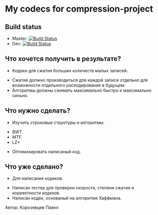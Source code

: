 # My codecs for compression-project

## Build status
* Master: [![Build Status](https://travis-ci.org/paxakor/compression.svg?branch=master)](https://travis-ci.org/paxakor/compression)
* Dev: [![Build Status](https://travis-ci.org/paxakor/compression.svg?branch=dev)](https://travis-ci.org/paxakor/compression)

## Что хочется получить в результате?
* Кодеки для сжатия больших количеств малых записей.
 + Сжатие должно производиться для каждой записи отдельно для возможности отдельного раскодирования в будущем.
 + Алгоритмы должны сжимать максимально быстро и максимально сильно.

## Что нужно сделать?
* Изучить строковые структуры и алгоритмы:
 + BWT.
 + MTF.
 + LZ*
* Оптимизировать написаный код.

## Что уже сделано?
* Для написания кодеков.
 + Написан тестер для проверки скорости, степени сжатия и корректности кодеков.
 + Написан кодек, основаный на алгоритме Хаффмана.

Автор: Корозевцев Павел
